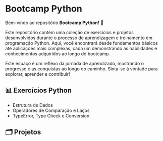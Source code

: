 # Bootcamp Python

Bem-vindo ao repositório **Bootcamp Python!** 🌟

Este repositório contém uma coleção de exercícios e projetos desenvolvidos durante o processo de aprendizagem e treinamento em programação Python. Aqui, você encontrará desde fundamentos básicos até aplicações mais complexas, cada um demonstrando as habilidades e conhecimentos adquiridos ao longo do bootcamp.

Este espaço é um reflexo da jornada de aprendizado, mostrando o progresso e as conquistas ao longo do caminho. Sinta-se à vontade para explorar, aprender e contribuir! 



## 📊 Exercícios Python

* Estrutura de Dados
* Operadores de Comparação e Laços
* TypeError, Type Check e Conversion


## 🗂️ Projetos

